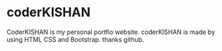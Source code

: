 # coderKISHAN
CoderKISHAN is my personal portfio website. 
coderKISHAN is made by using HTML CSS and Bootstrap.
thanks github.
